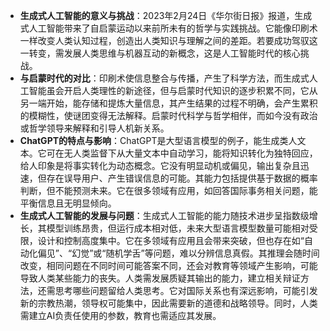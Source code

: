 



- **生成式人工智能的意义与挑战**：2023年2月24日《华尔街日报》报道，生成式人工智能带来了自启蒙运动以来前所未有的哲学与实践挑战。它能像印刷术一样改变人类认知过程，创造出人类知识与理解之间的差距。若要成功驾驭这一转变，需发展人类思维与机器互动的新概念，这是人工智能时代的核心挑战。
 - **与启蒙时代的对比**：印刷术使信息整合与传播，产生了科学方法，而生成式人工智能虽会开启人类理性的新途径，但与启蒙时代知识的逐步积累不同，它从另一端开始，能存储和提炼大量信息，其产生结果的过程不明确，会产生累积的模糊性，使谜团变得无法解释。启蒙时代科学与哲学相伴，而如今没有政治或哲学领导来解释和引导人机新关系。
 - **ChatGPT的特点与影响**：ChatGPT是大型语言模型的例子，能生成类人文本。它可在无人类监督下从大量文本中自动学习，能将知识转化为独特回应，给人印象是将事实转化为动态概念。它没有明显动机或偏见，输出复杂且迅速，但存在误导用户、产生错误信息的可能。其能力包括提供基于数据的概率判断，但不能预测未来。它在很多领域有应用，如回答国际事务相关问题，能平衡信息且无明显倾向。
 - **生成式人工智能的发展与问题**：生成式人工智能的能力随技术进步呈指数级增长，其模型训练昂贵，但运行成本相对低，未来大型语言模型数量可能相对受限，设计和控制高度集中。它在多领域有应用且会带来突破，但也存在如“自动化偏见”、“幻觉”或“随机学舌”等问题，难以分辨信息真假。其推理会随时间改变，相同问题在不同时间可能答案不同，还会对教育等领域产生影响，可能导致人类某些能力的丧失。人类需发展质疑其输出的能力，建立相关辩证方法，还需思考哪些问题留给人类思考。它对国际关系也有深远影响，可能引发新的宗教热潮，领导权可能集中，因此需要新的道德和战略领导。同时，人类需建立AI负责任使用的参数，教育也需适应其发展。